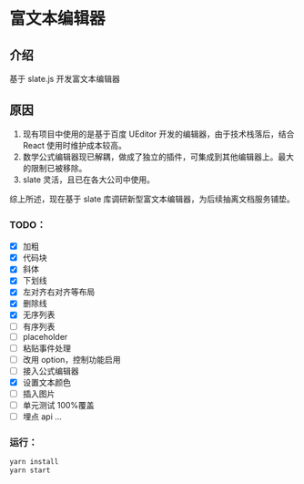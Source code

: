 # 富文本编辑器

## 介绍

基于 slate.js 开发富文本编辑器

## 原因

1. 现有项目中使用的是基于百度 UEditor 开发的编辑器，由于技术栈落后，结合 React 使用时维护成本较高。
2. 数学公式编辑器现已解耦，做成了独立的插件，可集成到其他编辑器上。最大的限制已被移除。
3. slate 灵活，且已在各大公司中使用。

综上所述，现在基于 slate 库调研新型富文本编辑器，为后续抽离文档服务铺垫。

### TODO：

- [x] 加粗
- [x] 代码块
- [x] 斜体
- [x] 下划线
- [x] 左对齐右对齐等布局
- [x] 删除线
- [x] 无序列表
- [ ] 有序列表
- [ ] placeholder
- [ ] 粘贴事件处理
- [ ] 改用 option，控制功能启用
- [ ] 接入公式编辑器
- [x] 设置文本颜色
- [ ] 插入图片
- [ ] 单元测试 100%覆盖
- [ ] 埋点 api
      ...

### 运行：

```js
yarn install
yarn start
```
